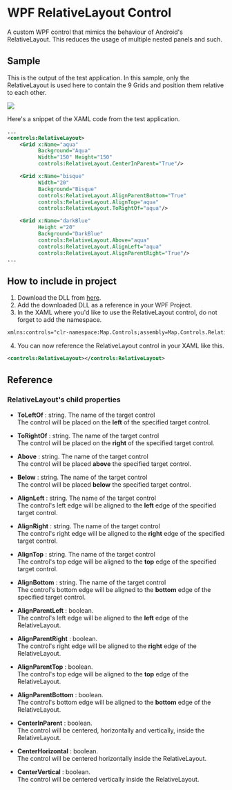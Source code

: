 # WPF RelativeLayout Control
A custom WPF control that mimics the behaviour of Android's RelativeLayout. This reduces the usage of multiple nested panels and such.

## Sample
This is the output of the test application. In this sample, only the RelativeLayout is used here to contain the 9 Grids and position them relative to each other.

<img src="/../master/Screenshots/TestWindow.PNG?raw=true">

Here's a snippet of the XAML code from the test application.

```xml
...
<controls:RelativeLayout>
    <Grid x:Name="aqua" 
          Background="Aqua"
          Width="150" Height="150"
          controls:RelativeLayout.CenterInParent="True"/>

    <Grid x:Name="bisque"
          Width="20"
          Background="Bisque"
          controls:RelativeLayout.AlignParentBottom="True"
          controls:RelativeLayout.AlignTop="aqua"
          controls:RelativeLayout.ToRightOf="aqua"/>

    <Grid x:Name="darkBlue"
          Height ="20"
          Background="DarkBlue"
          controls:RelativeLayout.Above="aqua"
          controls:RelativeLayout.AlignLeft="aqua"
          controls:RelativeLayout.AlignParentRight="True"/>
...
```

## How to include in project
1. Download the DLL from [here](https://github.com/bmdelacruz/RelativeLayout/releases/download/0.1/Map.Controls.RelativeLayout.dll).
2. Add the downloaded DLL as a reference in your WPF Project.
3. In the XAML where you'd like to use the RelativeLayout control, do not forget to add the namespace.
```xml
xmlns:controls="clr-namespace:Map.Controls;assembly=Map.Controls.RelativeLayout"
```
4. You can now reference the RelativeLayout control in your XAML like this.
```xml
<controls:RelativeLayout></controls:RelativeLayout>
```

## Reference
### RelativeLayout's child properties
- __ToLeftOf__ : string. The name of the target control  
  The control will be placed on the __left__ of the specified target control.
  
- __ToRightOf__ : string. The name of the target control  
  The control will be placed on the __right__ of the specified target control.
  
- __Above__ : string. The name of the target control  
  The control will be placed __above__ the specified target control.
  
- __Below__ : string. The name of the target control  
  The control will be placed __below__ the specified target control.
  
- __AlignLeft__ : string. The name of the target control  
  The control's left edge will be aligned to the __left__ edge of the specified target control.
  
- __AlignRight__ : string. The name of the target control  
  The control's right edge will be aligned to the __right__ edge of the specified target control.
  
- __AlignTop__ : string. The name of the target control  
  The control's top edge will be aligned to the __top__ edge of the specified target control.
  
- __AlignBottom__ : string. The name of the target control  
  The control's bottom edge will be aligned to the __bottom__ edge of the specified target control.
  
- __AlignParentLeft__ : boolean.  
  The control's left edge will be aligned to the __left__ edge of the RelativeLayout.
  
- __AlignParentRight__ : boolean.  
  The control's right edge will be aligned to the __right__ edge of the RelativeLayout.
  
- __AlignParentTop__ : boolean.  
  The control's top edge will be aligned to the __top__ edge of the RelativeLayout.
  
- __AlignParentBottom__ : boolean.  
  The control's bottom edge will be aligned to the __bottom__ edge of the RelativeLayout.
  
- __CenterInParent__ : boolean.  
  The control will be centered, horizontally and vertically, inside the RelativeLayout.
  
- __CenterHorizontal__ : boolean.  
  The control will be centered horizontally inside the RelativeLayout.
  
- __CenterVertical__ : boolean.  
  The control will be centered vertically inside the RelativeLayout.
